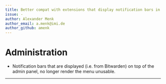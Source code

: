```yaml
---
title: Better compat with extensions that display notification bars in admin
issue: -
author: Alexander Menk
author_email: a.menk@imi.de
author_github: amenk
---
```

# Administration
* Notification bars that are displayed (i.e. from Bitwarden) on top of the admin panel, no longer render the menu unusable.
---
